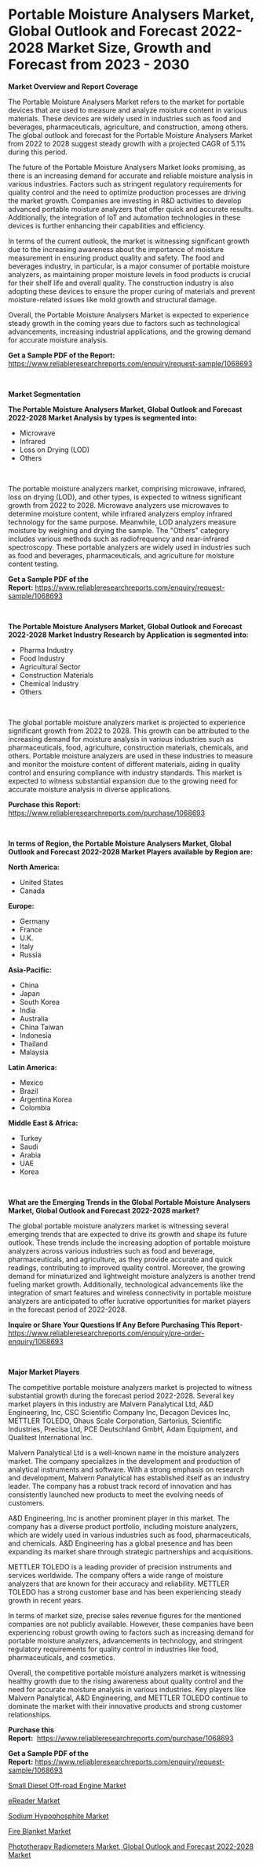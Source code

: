 <p><h1>Portable Moisture Analysers Market, Global Outlook and Forecast 2022-2028 Market Size, Growth and Forecast from 2023 - 2030</h1></p><p><strong>Market Overview and Report Coverage</strong></p>
<p><p>The Portable Moisture Analysers Market refers to the market for portable devices that are used to measure and analyze moisture content in various materials. These devices are widely used in industries such as food and beverages, pharmaceuticals, agriculture, and construction, among others. The global outlook and forecast for the Portable Moisture Analysers Market from 2022 to 2028 suggest steady growth with a projected CAGR of 5.1% during this period.</p><p>The future of the Portable Moisture Analysers Market looks promising, as there is an increasing demand for accurate and reliable moisture analysis in various industries. Factors such as stringent regulatory requirements for quality control and the need to optimize production processes are driving the market growth. Companies are investing in R&D activities to develop advanced portable moisture analyzers that offer quick and accurate results. Additionally, the integration of IoT and automation technologies in these devices is further enhancing their capabilities and efficiency.</p><p>In terms of the current outlook, the market is witnessing significant growth due to the increasing awareness about the importance of moisture measurement in ensuring product quality and safety. The food and beverages industry, in particular, is a major consumer of portable moisture analyzers, as maintaining proper moisture levels in food products is crucial for their shelf life and overall quality. The construction industry is also adopting these devices to ensure the proper curing of materials and prevent moisture-related issues like mold growth and structural damage.</p><p>Overall, the Portable Moisture Analysers Market is expected to experience steady growth in the coming years due to factors such as technological advancements, increasing industrial applications, and the growing demand for accurate moisture analysis.</p></p>
<p><strong>Get a Sample PDF of the Report:</strong> <a href="https://www.reliableresearchreports.com/enquiry/request-sample/1068693">https://www.reliableresearchreports.com/enquiry/request-sample/1068693</a></p>
<p>&nbsp;</p>
<p><strong>Market Segmentation</strong></p>
<p><strong>The Portable Moisture Analysers Market, Global Outlook and Forecast 2022-2028 Market Analysis by types is segmented into:</strong></p>
<p><ul><li>Microwave</li><li>Infrared</li><li>Loss on Drying (LOD)</li><li>Others</li></ul></p>
<p>&nbsp;</p>
<p><p>The portable moisture analyzers market, comprising microwave, infrared, loss on drying (LOD), and other types, is expected to witness significant growth from 2022 to 2028. Microwave analyzers use microwaves to determine moisture content, while infrared analyzers employ infrared technology for the same purpose. Meanwhile, LOD analyzers measure moisture by weighing and drying the sample. The "Others" category includes various methods such as radiofrequency and near-infrared spectroscopy. These portable analyzers are widely used in industries such as food and beverages, pharmaceuticals, and agriculture for moisture content testing.</p></p>
<p><strong>Get a Sample PDF of the Report:</strong>&nbsp;<a href="https://www.reliableresearchreports.com/enquiry/request-sample/1068693">https://www.reliableresearchreports.com/enquiry/request-sample/1068693</a></p>
<p>&nbsp;</p>
<p><strong>The Portable Moisture Analysers Market, Global Outlook and Forecast 2022-2028 Market Industry Research by Application is segmented into:</strong></p>
<p><ul><li>Pharma Industry</li><li>Food Industry</li><li>Agricultural Sector</li><li>Construction Materials</li><li>Chemical Industry</li><li>Others</li></ul></p>
<p>&nbsp;</p>
<p><p>The global portable moisture analyzers market is projected to experience significant growth from 2022 to 2028. This growth can be attributed to the increasing demand for moisture analysis in various industries such as pharmaceuticals, food, agriculture, construction materials, chemicals, and others. Portable moisture analyzers are used in these industries to measure and monitor the moisture content of different materials, aiding in quality control and ensuring compliance with industry standards. This market is expected to witness substantial expansion due to the growing need for accurate moisture analysis in diverse applications.</p></p>
<p><strong>Purchase this Report:</strong>&nbsp; <a href="https://www.reliableresearchreports.com/purchase/1068693">https://www.reliableresearchreports.com/purchase/1068693</a></p>
<p>&nbsp;</p>
<p><strong>In terms of Region, the Portable Moisture Analysers Market, Global Outlook and Forecast 2022-2028 Market Players available by Region are:</strong></p>
<p>
    <p> <strong> North America: </strong>
        <ul>
            <li>United States</li>
            <li>Canada</li>
        </ul>
        </p> 
    <p> <strong> Europe: </strong>
        <ul>
            <li>Germany</li>
            <li>France</li>
            <li>U.K.</li>
            <li>Italy</li>
            <li>Russia</li>
        </ul>
        </p> 
    <p> <strong> Asia-Pacific: </strong>
        <ul>
            <li>China</li>
            <li>Japan</li>
            <li>South Korea</li>
            <li>India</li>
            <li>Australia</li>
            <li>China Taiwan</li>
            <li>Indonesia</li>
            <li>Thailand</li>
            <li>Malaysia</li>
        </ul>
        </p> 
    <p> <strong> Latin America: </strong>
        <ul>
            <li>Mexico</li>
            <li>Brazil</li>
            <li>Argentina Korea</li>
            <li>Colombia</li>
        </ul>
        </p> 
    <p> <strong> Middle East & Africa: </strong>
        <ul>
            <li>Turkey</li>
            <li>Saudi</li>
            <li>Arabia</li>
            <li>UAE</li>
            <li>Korea</li>
        </ul>
    </p>
    </p>
<p>&nbsp;</p>
<p><strong>What are the Emerging Trends in the Global Portable Moisture Analysers Market, Global Outlook and Forecast 2022-2028 market?</strong></p>
<p><p>The global portable moisture analyzers market is witnessing several emerging trends that are expected to drive its growth and shape its future outlook. These trends include the increasing adoption of portable moisture analyzers across various industries such as food and beverage, pharmaceuticals, and agriculture, as they provide accurate and quick readings, contributing to improved quality control. Moreover, the growing demand for miniaturized and lightweight moisture analyzers is another trend fueling market growth. Additionally, technological advancements like the integration of smart features and wireless connectivity in portable moisture analyzers are anticipated to offer lucrative opportunities for market players in the forecast period of 2022-2028.</p></p>
<p><strong>Inquire or Share Your Questions If Any Before Purchasing This Report</strong>- <a href="https://www.reliableresearchreports.com/enquiry/pre-order-enquiry/1068693">https://www.reliableresearchreports.com/enquiry/pre-order-enquiry/1068693</a></p>
<p>&nbsp;</p>
<p><strong>Major Market Players</strong></p>
<p><p>The competitive portable moisture analyzers market is projected to witness substantial growth during the forecast period 2022-2028. Several key market players in this industry are Malvern Panalytical Ltd, A&D Engineering, Inc, CSC Scientific Company Inc, Decagon Devices Inc, METTLER TOLEDO, Ohaus Scale Corporation, Sartorius, Scientific Industries, Precisa Ltd, PCE Deutschland GmbH, Adam Equipment, and Qualitest International Inc.</p><p>Malvern Panalytical Ltd is a well-known name in the moisture analyzers market. The company specializes in the development and production of analytical instruments and software. With a strong emphasis on research and development, Malvern Panalytical has established itself as an industry leader. The company has a robust track record of innovation and has consistently launched new products to meet the evolving needs of customers.</p><p>A&D Engineering, Inc is another prominent player in this market. The company has a diverse product portfolio, including moisture analyzers, which are widely used in various industries such as food, pharmaceuticals, and chemicals. A&D Engineering has a global presence and has been expanding its market share through strategic partnerships and acquisitions.</p><p>METTLER TOLEDO is a leading provider of precision instruments and services worldwide. The company offers a wide range of moisture analyzers that are known for their accuracy and reliability. METTLER TOLEDO has a strong customer base and has been experiencing steady growth in recent years.</p><p>In terms of market size, precise sales revenue figures for the mentioned companies are not publicly available. However, these companies have been experiencing robust growth owing to factors such as increasing demand for portable moisture analyzers, advancements in technology, and stringent regulatory requirements for quality control in industries like food, pharmaceuticals, and cosmetics.</p><p>Overall, the competitive portable moisture analyzers market is witnessing healthy growth due to the rising awareness about quality control and the need for accurate moisture analysis in various industries. Key players like Malvern Panalytical, A&D Engineering, and METTLER TOLEDO continue to dominate the market with their innovative products and strong customer relationships.</p></p>
<p><strong>Purchase this Report:</strong>&nbsp;&nbsp;<a href="https://www.reliableresearchreports.com/purchase/1068693">https://www.reliableresearchreports.com/purchase/1068693</a></p>
<p></p>
<p><strong>Get a Sample PDF of the Report:</strong>&nbsp;<a href="https://www.reliableresearchreports.com/enquiry/request-sample/1068693">https://www.reliableresearchreports.com/enquiry/request-sample/1068693</a></p>
<p><p><a href="https://www.reportprime.com/small-diesel-off-road-engine-r7592">Small Diesel Off-road Engine Market</a></p><p><a href="https://www.linkedin.com/pulse/ereader-market-share-amp-new-trends-analysis-report-oyple/">eReader Market</a></p><p><a href="https://medium.com/@pair.holy.proof/sodium-hypophosphite-market-size-growth-forecast-2023-2030-113740af3f02">Sodium Hypophosphite Market</a></p><p><a href="https://www.linkedin.com/pulse/fire-blanket-market-challenges-opportunities-growth-drivers-pmn8e/">Fire Blanket Market</a></p><p><a href="https://github.com/RichRobinson5/Market-Research-Report-List-1/blob/main/phototherapy-radiometers-market-global-outlook-and-forecast-2022-2028-market.md">Phototherapy Radiometers Market, Global Outlook and Forecast 2022-2028 Market</a></p></p>